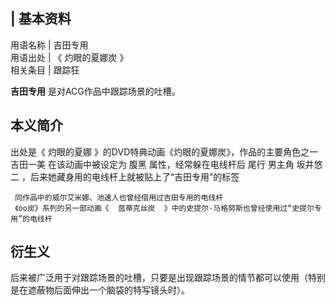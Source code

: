 |  **基本资料**  
---  
用语名称  |  吉田专用   
用语出处  |  《  灼眼的夏娜炭  》   
相关条目  |  跟踪狂   
  
**吉田专用** 是对ACG作品中跟踪场景的吐槽。

##  本义简介

出处是《  灼眼的夏娜  》的DVD特典动画《灼眼的夏娜炭》，作品的主要角色之一  吉田一美  在该动画中被设定为  腹黑  属性，经常躲在电线杆后  尾行
男主角  坂井悠二  ，后来她藏身用的电线杆上就被贴上了“吉田专用”的标签

     同作品中的威尔艾米娜、池速人也曾经借用过吉田专用的电线杆 
     《oo炭》系列的另一部动画《  茵蒂克丝炭  》中的史提尔·马格努斯也曾经使用过“史提尔专用”的电线杆 

##  衍生义

后来被广泛用于对跟踪场景的吐槽，只要是出现跟踪场景的情节都可以使用（特别是在遮蔽物后面伸出一个脑袋的特写镜头时）。